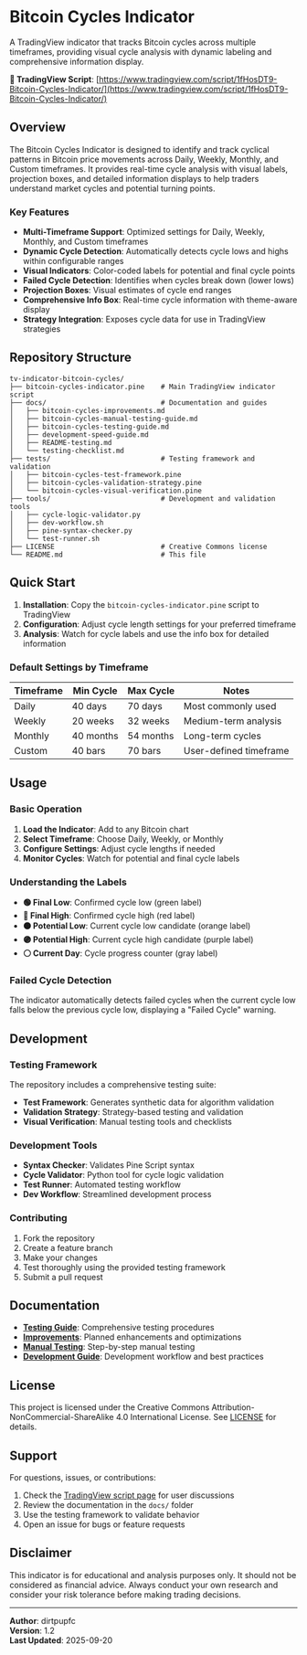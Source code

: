 # Bitcoin Cycles Indicator

A TradingView indicator that tracks Bitcoin cycles across multiple timeframes, providing visual cycle analysis with dynamic labeling and comprehensive information display.

**🔗 TradingView Script**: [https://www.tradingview.com/script/1fHosDT9-Bitcoin-Cycles-Indicator/](https://www.tradingview.com/script/1fHosDT9-Bitcoin-Cycles-Indicator/)

## Overview

The Bitcoin Cycles Indicator is designed to identify and track cyclical patterns in Bitcoin price movements across Daily, Weekly, Monthly, and Custom timeframes. It provides real-time cycle analysis with visual labels, projection boxes, and detailed information displays to help traders understand market cycles and potential turning points.

### Key Features

- **Multi-Timeframe Support**: Optimized settings for Daily, Weekly, Monthly, and Custom timeframes
- **Dynamic Cycle Detection**: Automatically detects cycle lows and highs within configurable ranges
- **Visual Indicators**: Color-coded labels for potential and final cycle points
- **Failed Cycle Detection**: Identifies when cycles break down (lower lows)
- **Projection Boxes**: Visual estimates of cycle end ranges
- **Comprehensive Info Box**: Real-time cycle information with theme-aware display
- **Strategy Integration**: Exposes cycle data for use in TradingView strategies

## Repository Structure

```
tv-indicator-bitcoin-cycles/
├── bitcoin-cycles-indicator.pine    # Main TradingView indicator script
├── docs/                            # Documentation and guides
│   ├── bitcoin-cycles-improvements.md
│   ├── bitcoin-cycles-manual-testing-guide.md
│   ├── bitcoin-cycles-testing-guide.md
│   ├── development-speed-guide.md
│   ├── README-testing.md
│   └── testing-checklist.md
├── tests/                           # Testing framework and validation
│   ├── bitcoin-cycles-test-framework.pine
│   ├── bitcoin-cycles-validation-strategy.pine
│   └── bitcoin-cycles-visual-verification.pine
├── tools/                           # Development and validation tools
│   ├── cycle-logic-validator.py
│   ├── dev-workflow.sh
│   ├── pine-syntax-checker.py
│   └── test-runner.sh
├── LICENSE                          # Creative Commons license
└── README.md                        # This file
```

## Quick Start

1. **Installation**: Copy the `bitcoin-cycles-indicator.pine` script to TradingView
2. **Configuration**: Adjust cycle length settings for your preferred timeframe
3. **Analysis**: Watch for cycle labels and use the info box for detailed information

### Default Settings by Timeframe

| Timeframe | Min Cycle | Max Cycle | Notes |
|-----------|-----------|-----------|-------|
| Daily     | 40 days   | 70 days   | Most commonly used |
| Weekly    | 20 weeks  | 32 weeks  | Medium-term analysis |
| Monthly   | 40 months | 54 months | Long-term cycles |
| Custom    | 40 bars   | 70 bars   | User-defined timeframe |

## Usage

### Basic Operation

1. **Load the Indicator**: Add to any Bitcoin chart
2. **Select Timeframe**: Choose Daily, Weekly, or Monthly
3. **Configure Settings**: Adjust cycle lengths if needed
4. **Monitor Cycles**: Watch for potential and final cycle labels

### Understanding the Labels

- **🟢 Final Low**: Confirmed cycle low (green label)
- **🔴 Final High**: Confirmed cycle high (red label)  
- **🟠 Potential Low**: Current cycle low candidate (orange label)
- **🟣 Potential High**: Current cycle high candidate (purple label)
- **⚪ Current Day**: Cycle progress counter (gray label)

### Failed Cycle Detection

The indicator automatically detects failed cycles when the current cycle low falls below the previous cycle low, displaying a "Failed Cycle" warning.

## Development

### Testing Framework

The repository includes a comprehensive testing suite:

- **Test Framework**: Generates synthetic data for algorithm validation
- **Validation Strategy**: Strategy-based testing and validation
- **Visual Verification**: Manual testing tools and checklists

### Development Tools

- **Syntax Checker**: Validates Pine Script syntax
- **Cycle Validator**: Python tool for cycle logic validation
- **Test Runner**: Automated testing workflow
- **Dev Workflow**: Streamlined development process

### Contributing

1. Fork the repository
2. Create a feature branch
3. Make your changes
4. Test thoroughly using the provided testing framework
5. Submit a pull request

## Documentation

- **[Testing Guide](docs/bitcoin-cycles-testing-guide.md)**: Comprehensive testing procedures
- **[Improvements](docs/bitcoin-cycles-improvements.md)**: Planned enhancements and optimizations
- **[Manual Testing](docs/bitcoin-cycles-manual-testing-guide.md)**: Step-by-step manual testing
- **[Development Guide](docs/development-speed-guide.md)**: Development workflow and best practices

## License

This project is licensed under the Creative Commons Attribution-NonCommercial-ShareAlike 4.0 International License. See [LICENSE](LICENSE) for details.

## Support

For questions, issues, or contributions:

1. Check the [TradingView script page](https://www.tradingview.com/script/1fHosDT9-Bitcoin-Cycles-Indicator/) for user discussions
2. Review the documentation in the `docs/` folder
3. Use the testing framework to validate behavior
4. Open an issue for bugs or feature requests

## Disclaimer

This indicator is for educational and analysis purposes only. It should not be considered as financial advice. Always conduct your own research and consider your risk tolerance before making trading decisions.

---

**Author**: dirtpupfc  
**Version**: 1.2  
**Last Updated**: 2025-09-20
